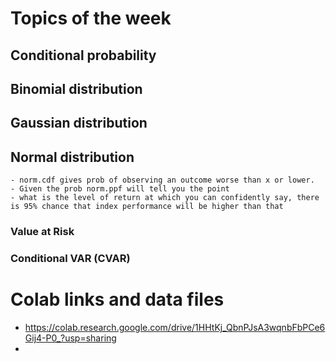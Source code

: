 # Topics of the week

  ## Conditional probability
  ## Binomial distribution
  ## Gaussian distribution
  ## Normal distribution
    - norm.cdf gives prob of observing an outcome worse than x or lower.
    - Given the prob norm.ppf will tell you the point
    - what is the level of return at which you can confidently say, there is 95% chance that index performance will be higher than that

  ### Value at Risk
  ### Conditional VAR (CVAR)

# Colab links and data files

- https://colab.research.google.com/drive/1HHtKj_QbnPJsA3wqnbFbPCe6Gij4-P0_?usp=sharing
-